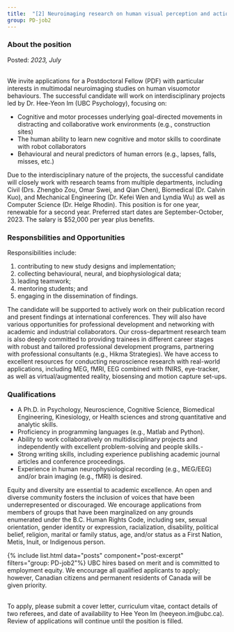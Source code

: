 ```yaml
---
title:  "[2] Neuroimaging research on human visual perception and action – Postdoctoral Fellow"
group: PD-job2
---
```


### About the position 
Posted: *2023, July*


<br>
We invite applications for a Postdoctoral Fellow (PDF) with particular interests in multimodal neuroimaging studies on human visuomotor behaviours. The successful candidate will work on interdisciplinary projects led by Dr. Hee-Yeon Im (UBC Psychology), focusing on: 

  - Cognitive and motor processes underlying goal-directed movements in distracting and collaborative work environments (e.g., construction sites)
  - The human ability to learn new cognitive and motor skills to coordinate with robot collaborators
  - Behavioural and neural predictors of human errors (e.g., lapses, falls, misses, etc.)

Due to the interdisciplinary nature of the projects, the successful candidate will closely work with research teams from multiple departments, including Civil (Drs. Zhengbo Zou, Omar Swei, and
Qian Chen), Biomedical (Dr. Calvin Kuo), and Mechanical Engineering (Dr. Kefei Wen and Lyndia Wu) as well as Computer Science (Dr. Helge Rhodin). This position is for one year, renewable for a second year. Preferred start dates are September-October, 2023.
The salary is $52,000 per year plus benefits. 

### Responsbilities and Opportunities 

Responsibilities include: 
1. contributing to new study designs and implementation;
2. collecting behavioural, neural, and biophysiological data; 
3. leading
teamwork; 
4. mentoring students; and 
5. engaging in the dissemination of findings. 

The candidate will be supported to actively work on their publication record and present findings at international conferences. They will also have various opportunities for professional development
and networking with academic and industrial collaborators. Our cross-department research team is also deeply committed to providing trainees in different career stages with robust and tailored professional development programs, partnering with professional
consultants (e.g., Hikma Strategies). We have access to excellent resources for conducting neuroscience research with real-world applications, including MEG, fMRI, EEG combined with fNIRS, eye-tracker, as well as virtual/augmented reality, biosensing and motion
capture set-ups. 


### Qualifications

  - A Ph.D. in Psychology, Neuroscience, Cognitive Science, Biomedical Engineering, Kinesiology, or Health sciences and strong quantitative and analytic skills. 
  - Proficiency in programming languages (e.g., Matlab and Python). 
  - Ability to work collaboratively on multidisciplinary projects and independently with excellent problem-solving and people skills.-
  - Strong writing skills, including experience publishing academic journal articles and conference proceedings.
  - Experience in human neurophysiological recording (e.g., MEG/EEG) and/or brain imaging (e.g., fMRI) is desired.


Equity and diversity are essential to academic excellence. An open and diverse community fosters the inclusion of voices that have been underrepresented or discouraged. We encourage applications from members of groups that have been marginalized on any grounds enumerated under the B.C. Human Rights Code, including sex, sexual orientation, gender identity or expression, racialization, disability, political belief, religion, marital or family status, age, and/or status as a First Nation, Metis, Inuit, or Indigenous person.

{% include list.html data="posts" component="post-excerpt" filters="group: PD-job2"%}
UBC hires based on merit and is committed to employment equity. We encourage all qualified applicants to apply; however, Canadian citizens and permanent residents of Canada will be given priority.


<br>
To apply, please submit a cover letter, curriculum vitae, contact details of two referees, and date of availability to Hee Yeon Im (heeyeon.im@ubc.ca). Review of applications will continue until the position is filled. 
